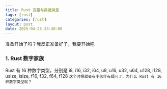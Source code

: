 ```yaml
---
title: Rust 变量与数据类型
tags: [rust]
categories: [rust]
layout: post
date: 2025-04-25 23:30:00
---
```


准备开始了吗？我反正准备好了，我要开始吧
### 1. Rust 数字家族
Rust 有 16 种数字类型，分别是 i8, i16, i32, i64, u8, u16, u32, u64, u128, i128, usize, isize, f16, f32, f64, f128
`这个时候就会有小伙伴有疑问了，为什么 Rust 有 16 种数字类型呢？`

